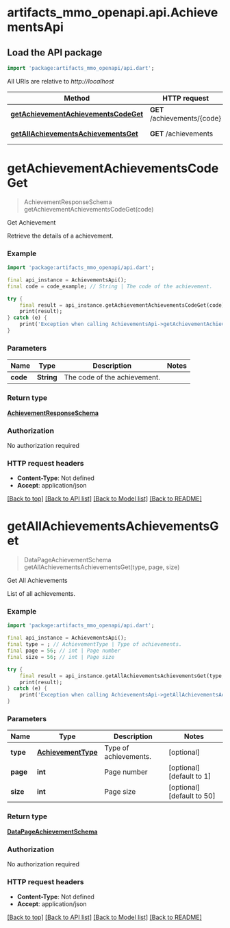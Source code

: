 # artifacts_mmo_openapi.api.AchievementsApi

## Load the API package
```dart
import 'package:artifacts_mmo_openapi/api.dart';
```

All URIs are relative to *http://localhost*

Method | HTTP request | Description
------------- | ------------- | -------------
[**getAchievementAchievementsCodeGet**](AchievementsApi.md#getachievementachievementscodeget) | **GET** /achievements/{code} | Get Achievement
[**getAllAchievementsAchievementsGet**](AchievementsApi.md#getallachievementsachievementsget) | **GET** /achievements | Get All Achievements


# **getAchievementAchievementsCodeGet**
> AchievementResponseSchema getAchievementAchievementsCodeGet(code)

Get Achievement

Retrieve the details of a achievement.

### Example
```dart
import 'package:artifacts_mmo_openapi/api.dart';

final api_instance = AchievementsApi();
final code = code_example; // String | The code of the achievement.

try {
    final result = api_instance.getAchievementAchievementsCodeGet(code);
    print(result);
} catch (e) {
    print('Exception when calling AchievementsApi->getAchievementAchievementsCodeGet: $e\n');
}
```

### Parameters

Name | Type | Description  | Notes
------------- | ------------- | ------------- | -------------
 **code** | **String**| The code of the achievement. | 

### Return type

[**AchievementResponseSchema**](AchievementResponseSchema.md)

### Authorization

No authorization required

### HTTP request headers

 - **Content-Type**: Not defined
 - **Accept**: application/json

[[Back to top]](#) [[Back to API list]](../README.md#documentation-for-api-endpoints) [[Back to Model list]](../README.md#documentation-for-models) [[Back to README]](../README.md)

# **getAllAchievementsAchievementsGet**
> DataPageAchievementSchema getAllAchievementsAchievementsGet(type, page, size)

Get All Achievements

List of all achievements.

### Example
```dart
import 'package:artifacts_mmo_openapi/api.dart';

final api_instance = AchievementsApi();
final type = ; // AchievementType | Type of achievements.
final page = 56; // int | Page number
final size = 56; // int | Page size

try {
    final result = api_instance.getAllAchievementsAchievementsGet(type, page, size);
    print(result);
} catch (e) {
    print('Exception when calling AchievementsApi->getAllAchievementsAchievementsGet: $e\n');
}
```

### Parameters

Name | Type | Description  | Notes
------------- | ------------- | ------------- | -------------
 **type** | [**AchievementType**](.md)| Type of achievements. | [optional] 
 **page** | **int**| Page number | [optional] [default to 1]
 **size** | **int**| Page size | [optional] [default to 50]

### Return type

[**DataPageAchievementSchema**](DataPageAchievementSchema.md)

### Authorization

No authorization required

### HTTP request headers

 - **Content-Type**: Not defined
 - **Accept**: application/json

[[Back to top]](#) [[Back to API list]](../README.md#documentation-for-api-endpoints) [[Back to Model list]](../README.md#documentation-for-models) [[Back to README]](../README.md)

